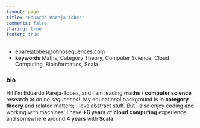 ```yaml
---
layout: page
title: "Eduardo Pareja-Tobes"
comments: false
sharing: true
footer: true
---
```


- [eparejatobes@ohnosequences.com](mailto:eparejatobes@ohnosequences.com)
- **keywords** Maths, Category Theory, Computer Science, Cloud Computing, Bioinformatics, Scala

### bio

Hi! I'm Eduardo Pareja-Tobes, and I am leading **maths** / **computer science** research at _oh no sequences!_. My educational background is in **category theory** and related matters; I love abstract stuff. But I also enjoy coding and working with machines: I have **+6 years** of **cloud computing** experience and somewhere around **4 years** with **Scala**.